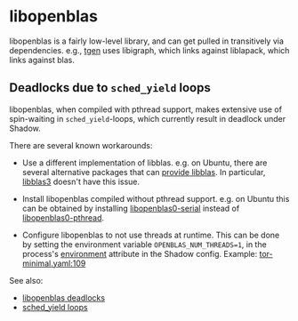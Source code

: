# libopenblas

libopenblas is a fairly low-level library, and can get pulled in transitively
via dependencies. e.g., [tgen](https://github.com/shadow/tgen) uses libigraph,
which links against liblapack, which links against blas.

## Deadlocks due to `sched_yield` loops

libopenblas, when compiled with pthread support, makes extensive use of
spin-waiting in `sched_yield`-loops, which currently result in deadlock under
Shadow.

There are several known workarounds:

* Use a different implementation of libblas. e.g. on Ubuntu, there are several
  alternative packages that can [provide
  libblas](https://packages.ubuntu.com/hirsute/libblas.so.3).  In particular,
  [libblas3](https://packages.ubuntu.com/hirsute/libblas3) doesn't have this issue.

* Install libopenblas compiled without pthread support. e.g. on Ubuntu this can
  be obtained by installing
  [libopenblas0-serial](https://packages.ubuntu.com/hirsute/libopenblas0-serial)
  instead of
  [libopenblas0-pthread](https://packages.ubuntu.com/hirsute/libopenblas0-pthread).

* Configure libopenblas to not use threads at runtime. This can be done by
  setting the environment variable `OPENBLAS_NUM_THREADS=1`, in the process's
  [environment](https://shadow.github.io/docs/guide/shadow_config_spec.html#hostshostnameprocessesenvironment)
  attribute in the Shadow config. Example:
  [tor-minimal.yaml:109](https://github.com/shadow/shadow/blob/671811339934dca6cefcb43a9343578d85e74a4b/src/test/tor/minimal/tor-minimal.yaml#L109)

See also:

* [libopenblas deadlocks](https://github.com/shadow/shadow/issues/1788)
* [sched\_yield loops](https://github.com/shadow/shadow/issues/1792)
